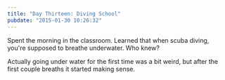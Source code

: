 ```yaml
---
title: "Day Thirteen: Diving School"
pubdate: "2015-01-30 10:26:32"
---
```


Spent the morning in the classroom. Learned that when scuba diving, you're supposed to breathe underwater. Who knew?


Actually going under water for the first time was a bit weird, but after the first couple breaths it started making sense. 